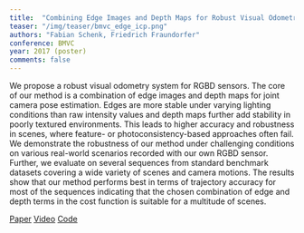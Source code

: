```yaml
---
title:  "Combining Edge Images and Depth Maps for Robust Visual Odometry"
teaser: "/img/teaser/bmvc_edge_icp.png"
authors: "Fabian Schenk, Friedrich Fraundorfer"
conference: BMVC
year: 2017 (poster)
comments: false
---
```

We propose a robust visual odometry system for RGBD sensors. The
core of our method is a combination of edge images and depth maps for joint camera pose
estimation. Edges are more stable under varying lighting conditions than raw intensity
values and depth maps further add stability in poorly textured environments. This leads
to higher accuracy and robustness in scenes, where feature- or photoconsistency-based
approaches often fail. We demonstrate the robustness of our method under challenging
conditions on various real-world scenarios recorded with our own RGBD sensor.
Further, we evaluate on several sequences from standard benchmark datasets covering a
wide variety of scenes and camera motions. The results show that our method performs
best in terms of trajectory accuracy for most of the sequences indicating that the chosen
combination of edge and depth terms in the cost function is suitable for a multitude of
scenes.

[Paper](/files/schenk_bmvc_2018.pdf)
[Video](https://youtu.be/uj3rRyqSEnQ)
[Code](https://github.com/fabianschenk/REVO)
